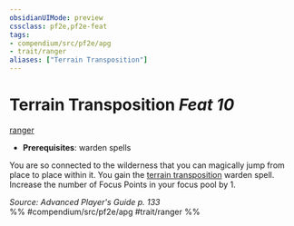 ```yaml
---
obsidianUIMode: preview
cssclass: pf2e,pf2e-feat
tags:
- compendium/src/pf2e/apg
- trait/ranger
aliases: ["Terrain Transposition"]
---
```

# Terrain Transposition  *Feat 10*  
[ranger](../../Rules/traits/ranger.md)  

- **Prerequisites**: warden spells

You are so connected to the wilderness that you can magically jump from place to place within it. You gain the [terrain transposition](../spells/terrain-transposition-apg.md) warden spell. Increase the number of Focus Points in your focus pool by 1.

*Source: Advanced Player's Guide p. 133*  
%% #compendium/src/pf2e/apg #trait/ranger %%